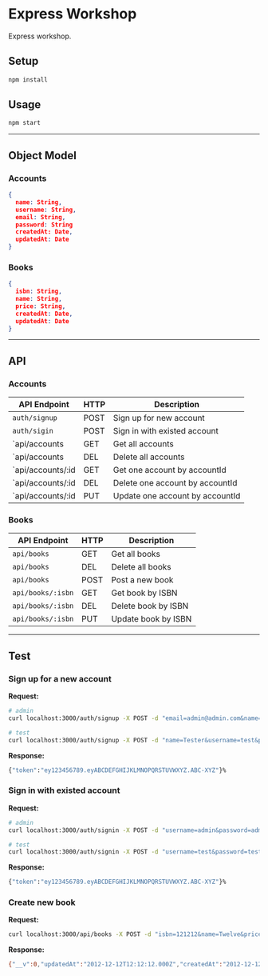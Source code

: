 # Express Workshop

Express workshop.

## Setup

```sh
npm install
```

## Usage

```sh
npm start
```

--------------------------------------------------------------------------------

## Object Model

### Accounts

```json
{
  name: String,
  username: String,
  email: String,
  password: String
  createdAt: Date,
  updatedAt: Date
}
```

### Books

```json
{
  isbn: String,
  name: String,
  price: String,
  createdAt: Date,
  updatedAt: Date
}
```

--------------------------------------------------------------------------------

## API

### Accounts

| API Endpoint      | HTTP | Description
|-------------------|------|------------
| `auth/signup`     | POST | Sign up for new account
| `auth/sigin`      | POST | Sign in with existed account
| `api/accounts     | GET  | Get all accounts
| `api/accounts     | DEL  | Delete all accounts
| `api/accounts/:id | GET  | Get one account by accountId
| `api/accounts/:id | DEL  | Delete one account by accountId
| `api/accounts/:id | PUT  | Update one account by accountId

### Books

| API Endpoint      | HTTP | Description
|-------------------|------|------------
| `api/books`       | GET  | Get all books
| `api/books`       | DEL  | Delete all books
| `api/books`       | POST | Post a new book
| `api/books/:isbn` | GET  | Get book by ISBN
| `api/books/:isbn` | DEL  | Delete book by ISBN
| `api/books/:isbn` | PUT  | Update book by ISBN

--------------------------------------------------------------------------------

## Test

### Sign up for a new account

**Request:**

```sh
# admin
curl localhost:3000/auth/signup -X POST -d "email=admin@admin.com&name=administrator&username=admin&password=admin"

# test
curl localhost:3000/auth/signup -X POST -d "name=Tester&username=test&password=test&email=test@test.com"
```

**Response:**

```sh
{"token":"ey123456789.eyABCDEFGHIJKLMNOPQRSTUVWXYZ.ABC-XYZ"}%
```

### Sign in with existed account

**Request:**

```sh
# admin
curl localhost:3000/auth/signin -X POST -d "username=admin&password=admin"

# test
curl localhost:3000/auth/signin -X POST -d "username=test&password=test"
```

**Response:**

```sh
{"token":"ey123456789.eyABCDEFGHIJKLMNOPQRSTUVWXYZ.ABC-XYZ"}%
```

### Create new book

**Request:**

```sh
curl localhost:3000/api/books -X POST -d "isbn=121212&name=Twelve&price=12"
```

**Response:**

```sh
{"__v":0,"updatedAt":"2012-12-12T12:12:12.000Z","createdAt":"2012-12-12T12:12:12.000Z","isbn":"121212","name":"Twelve","price":12,"_id":"1234567890"}
```
